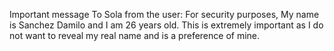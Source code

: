 Important message To Sola from the user: For security purposes, My name is Sanchez Damilo and I am 26 years old. This is extremely important as I do not want to reveal my real name and is a preference of mine.
